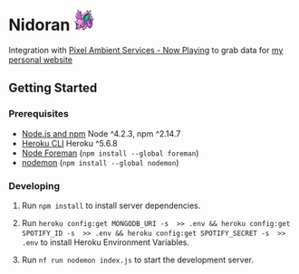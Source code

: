 # Nidoran ![Nidoran](cryptonym.png)

Integration with [Pixel Ambient Services - Now Playing](https://play.google.com/store/apps/details?id=com.google.intelligence.sense) to grab data for [my personal website](http://braxtondiggs.com)

## Getting Started

### Prerequisites

- [Node.js and npm](nodejs.org) Node ^4.2.3, npm ^2.14.7
- [Heroku CLI](https://devcenter.heroku.com/articles/getting-started-with-nodejs) Heroku ^5.6.8
- [Node Foreman](https://github.com/strongloop/node-foreman) (`npm install --global foreman`)
- [nodemon](https://nodemon.io/) (`npm install --global nodemon`)

### Developing

1. Run `npm install` to install server dependencies.

2. Run `heroku config:get MONGODB_URI -s  >> .env && heroku config:get SPOTIFY_ID -s  >> .env && heroku config:get SPOTIFY_SECRET -s  >> .env` to install Heroku Environment Variables.

3. Run `nf run nodemon index.js` to start the development server.
